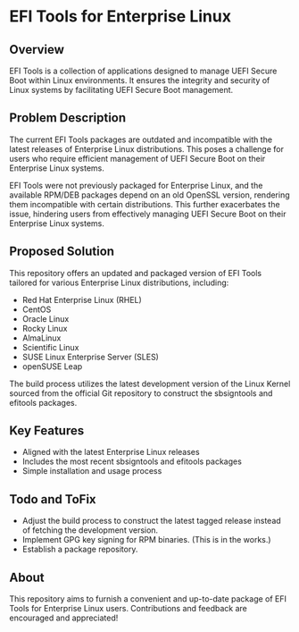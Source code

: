 # EFI Tools for Enterprise Linux

## Overview

EFI Tools is a collection of applications designed to manage UEFI Secure Boot within Linux environments. It ensures the integrity and security of Linux systems by facilitating UEFI Secure Boot management.

## Problem Description

The current EFI Tools packages are outdated and incompatible with the latest releases of Enterprise Linux distributions. This poses a challenge for users who require efficient management of UEFI Secure Boot on their Enterprise Linux systems.

EFI Tools were not previously packaged for Enterprise Linux, and the available RPM/DEB packages depend on an old OpenSSL version, rendering them incompatible with certain distributions. This further exacerbates the issue, hindering users from effectively managing UEFI Secure Boot on their Enterprise Linux systems.

## Proposed Solution

This repository offers an updated and packaged version of EFI Tools tailored for various Enterprise Linux distributions, including:

- Red Hat Enterprise Linux (RHEL)
- CentOS
- Oracle Linux
- Rocky Linux
- AlmaLinux
- Scientific Linux
- SUSE Linux Enterprise Server (SLES)
- openSUSE Leap

The build process utilizes the latest development version of the Linux Kernel sourced from the official Git repository to construct the sbsigntools and efitools packages.

## Key Features

- Aligned with the latest Enterprise Linux releases
- Includes the most recent sbsigntools and efitools packages
- Simple installation and usage process

## Todo and ToFix

- Adjust the build process to construct the latest tagged release instead of fetching the development version.
- Implement GPG key signing for RPM binaries. (This is in the works.)
- Establish a package repository.

## About

This repository aims to furnish a convenient and up-to-date package of EFI Tools for Enterprise Linux users. Contributions and feedback are encouraged and appreciated!
